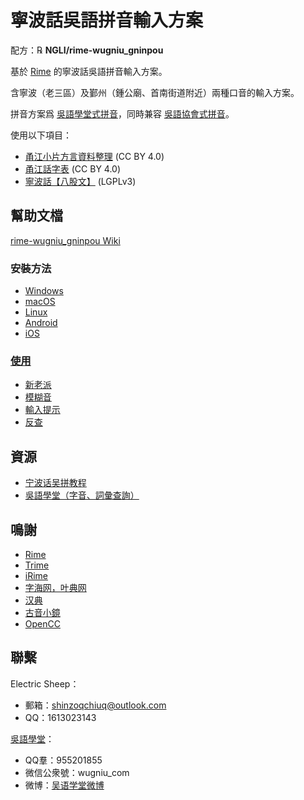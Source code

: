 # 寧波話吳語拼音輸入方案

配方：℞ **NGLI/rime-wugniu_gninpou**

基於 [Rime](https://rime.im/) 的寧波話吳語拼音輸入方案。

含寧波（老三區）及鄞州（鍾公廟、首南街道附近）兩種口音的輸入方案。

拼音方案爲 [吳語學堂式拼音](https://github.com/NGLI/rime-wugniu_gninpou/wiki/音系及拼音方案)，同時兼容 [吳語協會式拼音](http://wu-chinese.com/romanization/)。

使用以下項目：

- [甬江小片方言資料整理](https://github.com/ionkaon/data) (CC BY 4.0)
- [甬江話字表](https://github.com/ionkaon/dictionary) (CC BY 4.0)
- [寧波話【八股文】](https://github.com/ionkaon/gninpou-essay) (LGPLv3)

## 幫助文檔

[rime-wugniu_gninpou Wiki](https://github.com/NGLI/rime-wugniu_gninpou/wiki)

### 安裝方法

- [Windows](https://ngli.github.io/安装方法/Windows.html)
- [macOS](https://ngli.github.io/安装方法/macOS.html)
- [Linux](https://ngli.github.io/安装方法/Linux.html)
- [Android](https://ngli.github.io/安装方法/Android.html)
- [iOS](https://ngli.github.io/安装方法/iOS.html)

### [使用](https://github.com/NGLI/rime-wugniu_gninpou/wiki/使用)

- [新老派](https://github.com/NGLI/rime-wugniu_gninpou/wiki/使用#新老派)
- [模糊音](https://github.com/NGLI/rime-wugniu_gninpou/wiki/使用#模糊音)
- [輸入提示](https://github.com/NGLI/rime-wugniu_gninpou/wiki/使用#输入提示)
- [反查](https://github.com/NGLI/rime-wugniu_gninpou/wiki/使用#反查)

## 資源

- [宁波话吴拼教程](https://ionkaon.github.io/phin-in-tutorial/)
- [吳語學堂（字音、詞彙查詢）](https://www.wugniu.com/)

## 鳴謝

- [Rime](https://rime.im/)
- [Trime](https://github.com/osfans/trime)
- [iRime](https://github.com/jimmy54/iRime)
- [字海网，叶典网](http://yedict.com/)
- [汉典](http://www.zdic.net/)
- [古音小鏡](http://www.kaom.net/)
- [OpenCC](https://opencc.byvoid.com/)

## 聯繫

Electric Sheep：

- 郵箱：shinzoqchiuq@outlook.com
- QQ：1613023143

[吳語學堂](https://www.wugniu.com/)：

- QQ羣：955201855
- 微信公衆號：wugniu_com
- 微博：[吴语学堂微博](https://weibo.com/u/6541762299)
